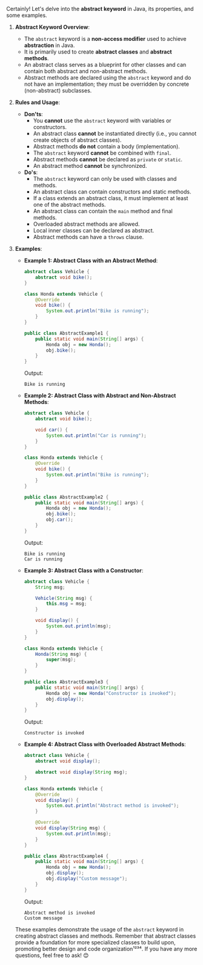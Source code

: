 Certainly! Let's delve into the **abstract keyword** in Java, its properties, and some examples.

1. **Abstract Keyword Overview**:
   - The `abstract` keyword is a **non-access modifier** used to achieve **abstraction** in Java.
   - It is primarily used to create **abstract classes** and **abstract methods**.
   - An abstract class serves as a blueprint for other classes and can contain both abstract and non-abstract methods.
   - Abstract methods are declared using the `abstract` keyword and do not have an implementation; they must be overridden by concrete (non-abstract) subclasses.

2. **Rules and Usage**:
   - **Don'ts**:
     - You **cannot** use the `abstract` keyword with variables or constructors.
     - An abstract class **cannot** be instantiated directly (i.e., you cannot create objects of abstract classes).
     - Abstract methods **do not** contain a body (implementation).
     - The `abstract` keyword **cannot** be combined with `final`.
     - Abstract methods **cannot** be declared as `private` or `static`.
     - An abstract method **cannot** be synchronized.
   - **Do's**:
     - The `abstract` keyword can only be used with classes and methods.
     - An abstract class can contain constructors and static methods.
     - If a class extends an abstract class, it must implement at least one of the abstract methods.
     - An abstract class can contain the `main` method and final methods.
     - Overloaded abstract methods are allowed.
     - Local inner classes can be declared as abstract.
     - Abstract methods can have a `throws` clause.

3. **Examples**:

   - **Example 1: Abstract Class with an Abstract Method**:
     ```java
     abstract class Vehicle {
         abstract void bike();
     }

     class Honda extends Vehicle {
         @Override
         void bike() {
             System.out.println("Bike is running");
         }
     }

     public class AbstractExample1 {
         public static void main(String[] args) {
             Honda obj = new Honda();
             obj.bike();
         }
     }
     ```
     Output:
     ```
     Bike is running
     ```

   - **Example 2: Abstract Class with Abstract and Non-Abstract Methods**:
     ```java
     abstract class Vehicle {
         abstract void bike();

         void car() {
             System.out.println("Car is running");
         }
     }

     class Honda extends Vehicle {
         @Override
         void bike() {
             System.out.println("Bike is running");
         }
     }

     public class AbstractExample2 {
         public static void main(String[] args) {
             Honda obj = new Honda();
             obj.bike();
             obj.car();
         }
     }
     ```
     Output:
     ```
     Bike is running
     Car is running
     ```

   - **Example 3: Abstract Class with a Constructor**:
     ```java
     abstract class Vehicle {
         String msg;

         Vehicle(String msg) {
             this.msg = msg;
         }

         void display() {
             System.out.println(msg);
         }
     }

     class Honda extends Vehicle {
         Honda(String msg) {
             super(msg);
         }
     }

     public class AbstractExample3 {
         public static void main(String[] args) {
             Honda obj = new Honda("Constructor is invoked");
             obj.display();
         }
     }
     ```
     Output:
     ```
     Constructor is invoked
     ```

   - **Example 4: Abstract Class with Overloaded Abstract Methods**:
     ```java
     abstract class Vehicle {
         abstract void display();

         abstract void display(String msg);
     }

     class Honda extends Vehicle {
         @Override
         void display() {
             System.out.println("Abstract method is invoked");
         }

         @Override
         void display(String msg) {
             System.out.println(msg);
         }
     }

     public class AbstractExample4 {
         public static void main(String[] args) {
             Honda obj = new Honda();
             obj.display();
             obj.display("Custom message");
         }
     }
     ```
     Output:
     ```
     Abstract method is invoked
     Custom message
     ```
   
   These examples demonstrate the usage of the `abstract` keyword in creating abstract classes and methods. Remember that abstract classes provide a foundation for more specialized classes to build upon, promoting better design and code organization¹²³⁴. If you have any more questions, feel free to ask! 😊
